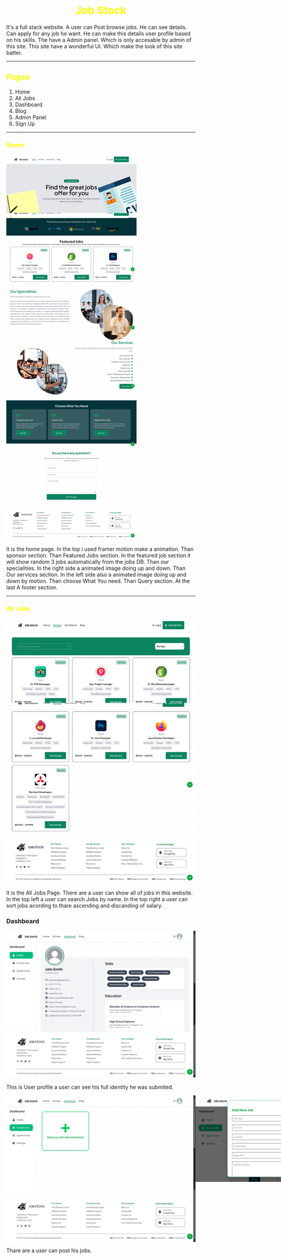 <h1 style="color: yellow; text-align: center;">Job Stock</h1>

<p>It's a full stack website. A user can Post browse jobs. He can see details. Can apply for any job he want. He can make this details user profile based on his skills. The have a Admin panel. Which is only accesable by admin of this site. This site have a wonderful UI. Which make the look of this site batter.</p>

<hr/>

<h2 style="color: yellow;">Pages</h2>
<ol>
    <li>Home</li>
    <li>All Jobs</li>
    <li>Dashboard</li>
    <li>Blog</li>
    <li>Admin Panel</li>
    <li>Sign Up</li>
</ol>
<hr/>
<h3 style="color: yellow;">Home</h3>

<div>
    <img src="public/job-stock-668d6.web.app-JOBSTOCK-FindYourDreamJob(1).png"/>
</div>
<p>It is the home page. In the top i used framer motion make a animation. Than sponsor section. Than Featured Jobs section. In the featured job section it will show random 3 jobs automatically from the jobs DB. Than our specialities. In the right side a animated image doing up and down. Than Our services section. In the left side also a animated image doing up and down by motion. Than choose What You need. Than Query section. At the last A footer section. </p>

<hr/>

<h3 style="color: yellow;">All Jobs</h3>

<div>
    <img src="public/job-stock-668d6.web.app-JOBSTOCK-FindYourDreamJob(2).png"/>
</div>
<p>It is the All Jobs Page. There are a user can show all of jobs in this website. In the top left a user can search Jobs by name. In the top right a user can sort jobs acording to thare ascending and discanding of salary.</p>

<h3>Dashboard</h3>

<img src="public/screencapture-job-stock-668d6-web-app-dashboard-profile-2025-10-17-11_49_07.png">
<p>This is User profile a user can see his full identity he was submited.</p>
<div style="display:flex; align-items:start;">
    <img src="public/screencapture-job-stock-668d6-web-app-dashboard-postedJobs-2025-10-17-11_53_34.png">
    <img src="public/Screenshot (72).png">
</div>
<p>Thare are a user can post his jobs.</p>
